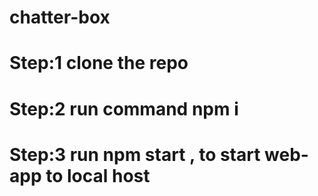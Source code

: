 # chatter-box

# Step:1 clone the repo
# Step:2 run command npm i
# Step:3 run npm start  , to start web-app to local host
